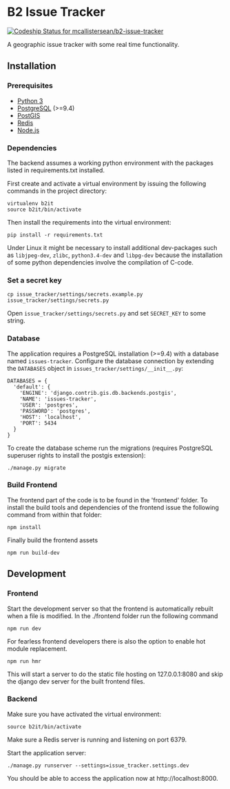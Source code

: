 # B2 Issue Tracker

[ ![Codeship Status for mcallistersean/b2-issue-tracker](https://codeship.com/projects/b7b1fb70-8d18-0132-df0d-2286ccb6e81a/status?branch=master)](https://codeship.com/projects/60574)

A geographic issue tracker with some real time functionality.

## Installation

### Prerequisites

- [Python 3](https://www.python.org/)
- [PostgreSQL](https://www.postgresql.org/) (>=9.4)
- [PostGIS](http://postgis.net/)
- [Redis](http://www.redis.io)
- [Node.js](https://nodejs.org)

### Dependencies

The backend assumes a working python environment with the packages listed in requirements.txt installed.

First create and activate a virtual environment by issuing the following commands in the project directory:

```
virtualenv b2it
source b2it/bin/activate
```

Then install the requirements into the virtual environment:

```
pip install -r requirements.txt
```

Under Linux it might be necessary to install additional dev-packages such as `libjpeg-dev`, `zlibc`, `python3.4-dev` and `libpg-dev` because the installation of some python dependencies involve the compilation of C-code.

### Set a secret key

```
cp issue_tracker/settings/secrets.example.py issue_tracker/settings/secrets.py
```

Open `issue_tracker/settings/secrets.py` and set `SECRET_KEY` to some string.

### Database

The application requires a PostgreSQL installation (>=9.4) with a database named `issues-tracker`. Configure the database connection by extending the `DATABASES` object in `issues_tracker/settings/__init__.py`:

```
DATABASES = {
  'default': {
    'ENGINE': 'django.contrib.gis.db.backends.postgis',
    'NAME': 'issues-tracker',
    'USER': 'postgres',
    'PASSWORD': 'postgres',
    'HOST': 'localhost',
    'PORT': 5434
  }
}
```

To create the database scheme run the migrations (requires PostgreSQL superuser rights to install the postgis extension):

```
./manage.py migrate
```

### Build Frontend

The frontend part of the code is to be found in the 'frontend' folder. To install the build tools and dependencies of the frontend issue the following command from within that folder:

```
npm install
```

Finally build the frontend assets

```
npm run build-dev
```


## Development

### Frontend

Start the development server so that the frontend is automatically rebuilt when a file is modified.
In the ./frontend folder run the following command

```
npm run dev
```


For fearless frontend developers there is also the option to enable hot module replacement.
```
npm run hmr
```

This will start a server to do the static file hosting on 127.0.0.1:8080 and skip the django dev server for the built frontend files.


### Backend

Make sure you have activated the virtual environment:

```
source b2it/bin/activate
```

Make sure a Redis server is running and listening on port 6379.

Start the application server:

```
./manage.py runserver --settings=issue_tracker.settings.dev
```

You should be able to access the application now at http://localhost:8000.
